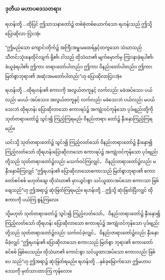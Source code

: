 ### ဒုတိယ မဟာပဒေသတရား

ရဟန်းတို့ ...ထိုပြင် ဤသာသနာတော်၌ တစ်စုံတစ်ယောက်သော ရဟန်းသည် ဤသို့ ပြောဆိုလာ-ငြားအံ့၊

“ဤမည်သော ကျောင်းတိုက်၌ အကြီးအမှူးမထေရ်နှင့်တကွသော သံဃာသည် သီတင်းသုံးနေထိုင်လျက် ရှိ၏၊ ငါသည် ထိုသံဃာ၏ မျက်မှောက်မှ ကြားနာခဲ့ရပါ၏၊ ခံယူခဲ့ရပါ၏၊ ဤကား တရားတော်ပါတည်း၊ ဤကား ဝိနည်းတော်ပါတည်း၊ ဤကား မြတ်စွာဘုရား၏ အဆုံးအမတော်ပါတည်း”ဟု ပြောဆိုလာငြားအံ့။

ရဟန်းတို့ ...ထိုရဟန်း၏ စကားကို အလွယ်တကူနှင့် လက်လည်း မခံအပ်သေး၊ ပယ်လည်း မပယ်-အပ်သေး။ 
အလွယ်တကူနှင့် လက်လည်း မခံသေးဘဲ ပယ်လည်း မပယ်သေးဘဲ ထိုရဟန်း ပြောဆိုလာသော စကားရပ်၌ အကျုံးဝင်ကုန်သော ပုဒ်ဗျည်းတို့ကို သုတ်တရားတော်၌ သွင်း၍ ကြည့်ကြရမည်၊ ဝိနည်းတရား တော်၌ နှီးနှောကြည့်ကြရမည်။

ယင်းသို့ သုတ်တရားတော်၌ သွင်း၍ ကြည့်လတ်သော် ဝိနည်းတရားတော်၌ နှီးနှော၍ ကြည့်လတ်သော် ထိုရဟန်းပြောဆိုလာသော စကားရပ်၌ အကျုံးဝင်ကုန်သော ပုဒ်ဗျည်းတို့သည် သုတ်တရားတော်၌လည်း မသက်ဝင်ကြလျှင်， ဝိနည်းတရားတော်၌လည်း မနှီးနှောမိကြလျှင် “ဤရဟန်း၏ ပြောဆိုလာသောစကားသည် မြတ်စွာဘုရား၏ စကားတော်စင်စစ် မဟုတ်ချေ၊ ထိုသံဃာ၏ မှားယွင်းစွာ သင်ယူထားအပ်သော စကားသာ ဖြစ်ချေသည်”ဟု ဤအရာ၌ ဆုံးဖြတ်ကြရမည်။ 
ရဟန်းတို့ ...ဤသို့ ဆုံးဖြတ်ပြီးလျှင် ထိုစကားကို ပယ်ကြ စွန့်ကြလေ။

သို့မဟုတ် သုတ်တရားတော်၌ သွင်း၍ ကြည့်လတ်သော်， ဝိနည်းတရားတော်၌ နှီးနှော၍ ကြည့်လတ်သော် ထိုရဟန်း ပြောဆိုလာသော စကားရပ်၌ အကျုံးဝင်ကုန်သော ပုဒ်ဗျည်းတို့သည် သုတ်တရားတော်၌လည်း သက်ဝင်ခဲ့လျှင်， ဝိနည်းတရားတော်၌လည်း နှီးနှောမိခဲ့လျှင် “ဤရဟန်း၏ ပြောဆိုလာသော စကားသည် မြတ်စွာ ဘုရား၏ စကားတော်စင်စစ် ဖြစ်ပေသည်။ 
ထိုသံဃာ၏ ကောင်းစွာ သင်ယူထားအပ်သော စကားလည်း ဖြစ်ပေ သည်”ဟု ဤအရာ၌ ဆုံးဖြတ်ရမည်။ 
ရဟန်းတို့ ...နှစ်ခုမြောက်သော ဤမဟာပဒေသကို မှတ်သားထားကြ ကုန်လော။